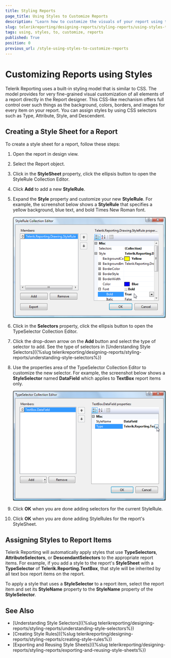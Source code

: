```yaml
---
title: Styling Reports
page_title: Using Styles to Customize Reports
description: "Learn how to customize the visuals of your report using the fine-grained, built-in styling model, similar to the Cascading Style Sheets (CSS) model."
slug: telerikreporting/designing-reports/styling-reports/using-styles-to-customize-reports
tags: using, styles, to, customize, reports
published: True
position: 0
previous_url: /style-using-styles-to-customize-reports
---
```


# Customizing Reports using Styles

Telerik Reporting uses a built-in styling model that is similar to CSS. The model provides for very fine-grained visual customization of all elements of a report directly in the Report designer. This CSS-like mechanism offers full control over such things as the background, colors, borders, and images for every item on your report. You can assign styles by using CSS selectors such as Type, Attribute, Style, and Descendent.

## Creating a Style Sheet for a Report

To create a style sheet for a report, follow these steps:

1. Open the report in design view.
1. Select the Report object.
1. Click in the __StyleSheet__ property, click the ellipsis button to open the StyleRule Collection Editor.
1. Click __Add__ to add a new __StyleRule__.
1. Expand the __Style__ property and customize your new __StyleRule__. For example, the screenshot below shows a __StyleRule__ that specifies a yellow background, blue text, and bold Times New Roman font.

	![Image of the StyleRule Collection Editor window, showing the existing style rules on the left-hand side, and the properties of the currently selected style rule on the right-hand side](images/Style1.png)

1. Click in the __Selectors__ property, click the ellipsis button to open the TypeSelector Collection Editor.
1. Click the drop-down arrow on the __Add__ button and select the type of selector to add. See the type of selectors in [Understanding Style Selectors]({%slug telerikreporting/designing-reports/styling-reports/understanding-style-selectors%})
1. Use the properties area of the TypeSelector Collection Editor to customize the new selector. For example, the screenshot below shows a __StyleSelector__ named __DataField__ which applies to __TextBox__ report items only.

	![Image of the TypeSelector Collection Editor window, showing the existing selectors on the left-hand side, and the properties of the currently selected type selector on the right-hand side](images/Style2.png)

1. Click __OK__ when you are done adding selectors for the current StyleRule.
1. Click __OK__ when you are done adding StyleRules for the report's StyleSheet.

## Assigning Styles to Report Items

Telerik Reporting will automatically apply styles that use __TypeSelectors__, __AttributeSelectors__, or __DescendantSelectors__ to the appropriate report items. For example, if you add a style to the report's __StyleSheet__ with a __TypeSelector__ of __Telerik.Reporting.TextBox__, that style will be inherited by all text box report items on the report.

To apply a style that uses a __StyleSelector__ to a report item, select the report item and set its __StyleName__ property to the __StyleName__ property of the __StyleSelector__.

## See Also

* [Understanding Style Selectors]({%slug telerikreporting/designing-reports/styling-reports/understanding-style-selectors%})
* [Creating Style Rules]({%slug telerikreporting/designing-reports/styling-reports/creating-style-rules%})
* [Exporting and Reusing Style Sheets]({%slug telerikreporting/designing-reports/styling-reports/exporting-and-reusing-style-sheets%})
